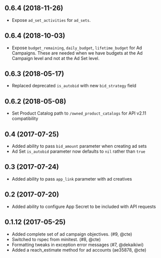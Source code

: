 ## 0.6.4 (2018-11-26)
  - Expose `ad_set_activities` for `ad_sets`.

## 0.6.4 (2018-10-03)
  - Expose `budget_remaining`, `daily_budget`, `lifetime_budget` for Ad Campaigns. These are needed when we have budgets at the Ad Campaign level and not at the Ad Set level.

## 0.6.3 (2018-05-17)
  - Replaced deprecated `is_autobid` with new `bid_strategy` field

## 0.6.2 (2018-05-08)
  - Set Product Catalog path to `/owned_product_catalogs` for API v2.11 compatibility

## 0.4 (2017-07-25)
 - Added ability to pass `bid_amount` parameter when creating ad sets
 - Ad Set `is_autobid` parameter now defaults to `nil` rather than `true`

## 0.3 (2017-07-24)
 - Added ability to pass `app_link` parameter with ad creatives

## 0.2 (2017-07-20)
 - Added ability to configure App Secret to be included with API requests

## 0.1.12 (2017-05-25)
 - Added complete set of ad campaign objectives. (#9, @cte)
 - Switched to rspec from minitest. (#8, @cte)
 - Formatting tweaks in exception error messages (#7, @dekaikiwi)
 - Added a reach_estimate method for ad accounts (ae35878, @cte)

